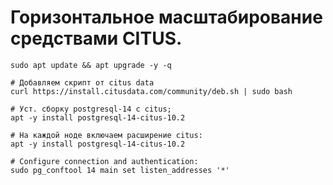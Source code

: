 # Горизонтальное масштабирование средствами CITUS.
```
sudo apt update && apt upgrade -y -q
```
```
# Добавляем скрипт от citus data
curl https://install.citusdata.com/community/deb.sh | sudo bash
```
```
# Уст. сборку postgresql-14 c citus;
apt -y install postgresql-14-citus-10.2
```
```
# На каждой ноде включаем расширение citus:
apt -y install postgresql-14-citus-10.2
```
```
# Configure connection and authentication:
sudo pg_conftool 14 main set listen_addresses '*'
```


















